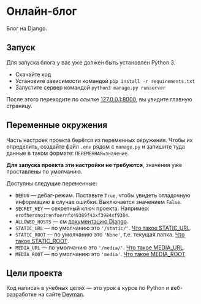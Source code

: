 # Онлайн-блог

Блог на Django.

## Запуск

Для запуска блога у вас уже должен быть установлен Python 3.

- Скачайте код
- Установите зависимости командой `pip install -r requirements.txt`
- Запустите сервер командой `python3 manage.py runserver`

После этого переходите по ссылке [127.0.0.1:8000](http://127.0.0.1:8000), вы увидите главную страницу.

## Переменные окружения

Часть настроек проекта берётся из переменных окружения. Чтобы их определить, создайте файл `.env` рядом с `manage.py` и запишите туда данные в таком формате: `ПЕРЕМЕННАЯ=значение`.

**Для запуска проекта эти настройки не требуются**, значения уже проставлены по умолчанию.

Доступны следущие переменные:
- `DEBUG` — дебаг-режим. Поставьте `True`, чтобы увидеть отладочную информацию в случае ошибки. Выключается значением `False`.
- `SECRET_KEY` — секретный ключ проекта. Например: `erofheronoirenfoernfx49389f43xf3984xf9384`.
- `ALLOWED_HOSTS` — см [документацию Django](https://docs.djangoproject.com/en/3.1/ref/settings/#allowed-hosts).
- `STATIC_URL` — по умолчанию это `'/static/'`. [Что такое STATIC_URL](https://docs.djangoproject.com/en/3.0/ref/settings/#std:setting-STATIC_URL).
- `STATIC_ROOT` — по умолчанию это `'None'`, т.е. текущая папка. [Что такое STATIC_ROOT](https://docs.djangoproject.com/en/3.0/ref/settings/#std:setting-STATIC_ROOT).
- `MEDIA_URL` — по умолчанию это `'/media/'`. [Что такое MEDIA_URL](https://docs.djangoproject.com/en/3.0/ref/settings/#std:setting-MEDIA_URL).
- `MEDIA_ROOT` — по умолчанию это `'media'`. [Что такое MEDIA_ROOT](https://docs.djangoproject.com/en/3.0/ref/settings/#std:setting-MEDIA_ROOT).


## Цели проекта

Код написан в учебных целях — это урок в курсе по Python и веб-разработке на сайте [Devman](https://dvmn.org).
